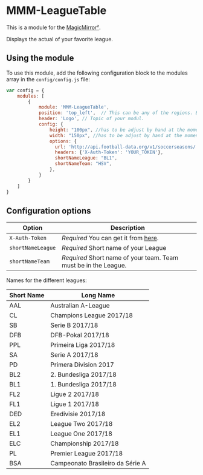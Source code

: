 # MMM-LeagueTable

This is a module for the [MagicMirror²](https://github.com/MichMich/MagicMirror/).

Displays the actual of your favorite league.

## Using the module

To use this module, add the following configuration block to the modules array in the `config/config.js` file:
```js
var config = {
    modules: [
        {
            module: 'MMM-LeagueTable',
            position: 'top_left',  // This can be any of the regions. Best results in left or right regions.
            header: 'Logo', // Topic of your modul.
            config: {
                height: "100px", //has to be adjust by hand at the moment
                width: "150px", //has to be adjust by hand at the moment
                options: {
                  url: 'http://api.football-data.org/v1/soccerseasons/',
                  headers: {'X-Auth-Token': 'YOUR_TOKEN'},
                  shortNameLeague: "BL1",
                  shortNameTeam: "HSV",
                },
            }
        }
    ]
}
```

## Configuration options

| Option                    | Description
|-------------------------- |-----------
| `X-Auth-Token`            | *Required* You can get it from [here](http://football-data.org/index).
| `shortNameLeague`         | *Required* Short name of your League
| `shortNameTeam`           | *Required* Short name of your team. Team must be in the League.

Names for the different leagues:

|Short Name | Long Name
|-----|----
| AAL | Australian A-League
| CL  | Champions League 2017/18
| SB  | Serie B 2017/18
| DFB | DFB-Pokal 2017/18
| PPL | Primeira Liga 2017/18
| SA  | Serie A 2017/18
| PD  | Primera Division 2017
| BL2 | 2. Bundesliga 2017/18
| BL1 | 1. Bundesliga 2017/18
| FL2 | Ligue 2 2017/18
| FL1 | Ligue 1 2017/18
| DED | Eredivisie 2017/18
| EL2 | League Two 2017/18
| EL1 | League One 2017/18
| ELC | Championship 2017/18
| PL  | Premier League 2017/18
| BSA | Campeonato Brasileiro da Série A